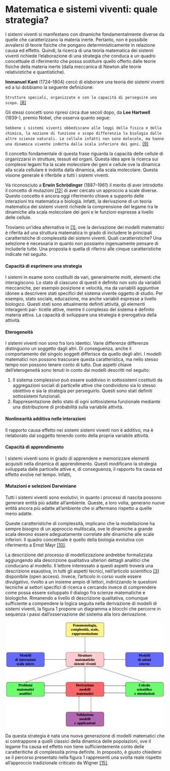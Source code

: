 # Matematica e sistemi viventi: quale strategia?

I sistemi viventi si manifestano con dinamiche fondamentalmente diverse da quelle che caratterizzano la materia inerte. Pertanto, non è possibile avvalersi di teorie fisiche che pongano deterministicamente in relazione causa ed effetto. Quindi, la ricerca di una teoria matematica dei sistemi viventi richiede l’elaborazione di una strategia che conduca a un quadro concettuale di riferimento che possa sostituire quello offerto dalle teorie fisiche della materia inerte (dalla meccanica di Newton alle teorie relativistiche e quantistiche).

**Immanuel Kant** (1724–1804) cercò di elaborare una teoria dei sistemi viventi ed a lui dobbiamo la seguente definizione:

`Strutture speciali, organizzate e con la capacità di perseguire uno scopo.` [\[8\]](riferimenti-bibliografici.md)

Gli stessi concetti sono ripresi circa due secoli dopo, da **Lee Hartwell** (1939-), premio Nobel, che osserva quanto segue:

`Sebbene i sistemi viventi obbediscano alle leggi della fisica e della chimica, la nozione di funzione o scopo differenzia la biologia dalle altre scienze naturali. Le cellule infatti non sono molecole, ma hanno una dinamica vivente indotta dalla scala inferiore dei geni.` [\[9\]](riferimenti-bibliografici.md)

Il concetto fondamentale di questa frase riguarda la capacità delle cellule di organizzarsi in strutture, tessuti ed organi. Questa idea apre la ricerca sui complessi legami fra la scale molecolare dei geni e cellule ove la dinamica alla scala cellulare è indotta dalla dinamica, alla scala molecolare. Questa visione generale è riferibile a tutti i sistemi viventi.

Va riconosciuto a **Erwin Schrödinger** (1887–1961) il merito di aver introdotto il concetto di mutazioni [\[12\]](riferimenti-bibliografici.md) di aver cercato un approccio a scale diverse. Questo concetto è ancora oggi riferimento chiave a supporto delle interazioni tra matematica e biologia. Infatti, la derivazione di un teoria matematica dei sistemi viventi richiede la comprensione del legame tra le dinamiche alla scala molecolare dei geni e le funzioni espresse a livello delle cellule.

Troviamo un’idea alternativa in [\[1\]](riferimenti-bibliografici.md), ove la derivazione dei modelli matematici è riferita ad una struttura matematica in grado di includere le principali caratteristiche di complessità dei sistemi viventi. Quali caratteristiche? Una selezione è necessaria in quanto non possiamo ingenuamente pensare di includerle tutte. Una proposta è quella di riferirsi alle cinque caratteristiche indicate nel seguito.

#### Capacità di esprimere una strategia

I sistemi in esame sono costituiti da vari, generalmente molti, elementi che interagiscono. Lo stato di ciascuno di questi è definito non solo da variabili meccaniche, per esempio posizione e velocità, ma da variablili aggiuntive idonee a descrivere stati specifici del sistema vivente oggetto di studio. Per esempio, stato sociale, educazione, ma anche variabili espresse a livello biologico. Questi stati sono attualmente definiti attività, gli elementi interagenti par- ticelle attive, mentre il complesso del sistema è definito materia attiva. La capacità di sviluppare una strategia è prerogativa della attività.

#### Eterogeneità

I sistemi viventi non sono fra loro identici. Varie differenze differenze distinguono un soggetto dagli altri. Di conseguenza, anche il comportamento del singolo soggett differisce da quello degli altri. I modelli matematici non possono trascurare questa caratteristica, ma nello stesso tempo non possono tenere conto di tutto. Due aspetti chiave dell’eterogeneità sono tenuti in conto dai modelli descritti nel seguito:

1. Il sistema complessivo può essere suddiviso in sottosistemi costituiti da aggregazioni sociali di particelle attive che condividono sia lo stesso obiettivo e sia la strategia per perseguirlo. Questi sono stati definiti sottosistemi funzionali.
2. Rappresentazione dello stato di ogni sottosistema funzionale mediante una distribuzione di probabilità sulla variabile attività.

#### Nonlinearità additiva nelle interazioni

Il rapporto causa effetto nei sistemi sistemi viventi non è additivo, ma è rielaborato dal soggetto tenendo conto della propria variabile attività.

#### Capacità di apprendimento

I sistemi viventi sono in grado di apprendere e memorizzare elementi acquisiti nella dinamica di apprendimento. Questi modificano la strategia sviluppata dalle particelle attive e, di conseguenza, il rapporto fra causa ed effetto evolve nel tempo. Infatti,

#### Mutazioni e selezioni Darwiniane

Tutti i sistemi viventi sono evolutivi, in quanto i processi di nascita possono generare entità più adatte all’ambiente. Queste, a loro volta, generano nuove entità ancora più adatte all’ambiente che si affermano rispetto a quelle meno adatte.

Queste caratteristiche di complessità, implicano che la modellazione ha sempre bisogno di un approccio multiscala, ove le dinamiche a grande scala devono essere adeguatamente correlate alle dinamiche alle scale inferiori. Il quadro concettuale è quello della biologia evolutiva con riferimento a Ernst Mayr [\[10\]](riferimenti-bibliografici.md).

La descrizione del processo di modellizzazione andrebbe formalizzata aggiungendo alla descrizione qualitativa ulteriori dettagli analitici che conducano al modello. Il lettore interessato a questi aspetti troverà una descrizione esaustiva, in tutti gli aspetti tecnici, nell’articolo scientifico [\[3\]](riferimenti-bibliografici.md) disponibile (open access). Invece, l’articolo in corso vuole essere divulgativo, rivolto a un insieme ampio di lettori, indirizzando le questioni tecniche ai settori specifici di ricerca e cercando invece di comprendere come possa essere sviluppato il dialogo fra scienze matematiche e biologiche. Rimanendo a livello di descrizione qualitativa, comunque sufficiente a compendere la logica seguita nella derivazione di modelli di sistemi viventi, la figura 1 propone un diagramma a blocchi che percorre in sequenza i passi dall’osservazione del sistema alla loro derivazione.

![Figura 1 - Strategia verso la derivazione di modelli di sistemi viventi](<../.gitbook/assets/Schermata 2022-01-23 alle 12.20.35 (1).png>)

Da questa strategia è nata una nuova generazione di modelli matematici che si contrappone a quelli classici della dinamica delle popolazioni, ove il legame fra causa ed effetto non tiene sufficientemente conto delle caratteritiche di complessità prima definite. In proposito, è giusto chiedersi se il percorso presentato nella figura 1 rappresenti una svolta reale rispetto all’approccio tradizionale criticato da Wigner [\[15\]](riferimenti-bibliografici.md).

